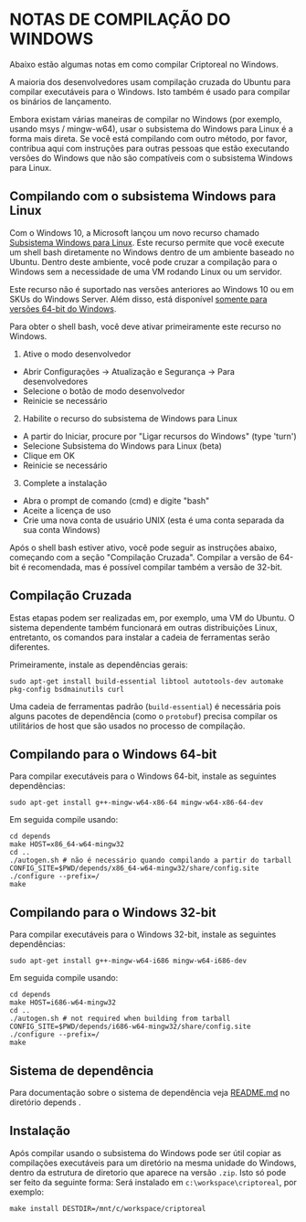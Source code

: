 NOTAS DE COMPILAÇÃO DO WINDOWS
====================

Abaixo estão algumas notas em como compilar Criptoreal no Windows.

A maioria dos desenvolvedores usam compilação cruzada do Ubuntu para compilar executáveis para o Windows. Isto também é usado para compilar os binários de lançamento.

Embora existam várias maneiras de compilar no Windows (por exemplo, usando msys / mingw-w64), usar o subsistema do Windows para Linux é a forma mais direta. Se você está compilando com outro método, por favor, contribua aqui com instruções para outras pessoas que estão executando versões do Windows que não são compatíveis com o subsistema Windows para Linux. 

Compilando com o subsistema Windows para Linux
-------------------------------------------

Com o Windows 10, a Microsoft lançou um novo recurso chamado [Subsistema Windows para Linux](https://msdn.microsoft.com/commandline/wsl/about). Este recurso permite que você execute um shell bash diretamente no Windows dentro de um ambiente baseado no Ubuntu. Dentro deste ambiente, você pode cruzar a compilação para o Windows sem a necessidade de uma VM rodando Linux ou um servidor.

Este recurso não é suportado nas versões anteriores ao Windows 10 ou em SKUs do Windows Server. Além disso, está disponível [somente para versões 64-bit do Windows](https://msdn.microsoft.com/en-us/commandline/wsl/install_guide).

Para obter o shell bash, você deve ativar primeiramente este recurso no Windows.

1. Ative o modo desenvolvedor
  * Abrir Configurações -> Atualização e Segurança -> Para desenvolvedores
  * Selecione o botão de modo desenvolvedor
  * Reinicie se necessário
2. Habilite o recurso do subsistema de Windows para Linux
  * A partir do Iniciar, procure por "Ligar recursos do Windows" (type 'turn')
  * Selecione Subsistema do Windows para Linux (beta)
  * Clique em OK
  * Reinicie se necessário
3. Complete a instalação
  * Abra o prompt de comando (cmd) e digite "bash"
  * Aceite a licença de uso
  * Crie uma nova conta de usuário UNIX (esta é uma conta separada da sua conta Windows)

Após o shell bash estiver ativo, você pode seguir as instruções abaixo, começando com a seção "Compilação Cruzada". Compilar a versão de  64-bit é recomendada, mas é possível compilar também a versão de 32-bit.

Compilação Cruzada
-------------------

Estas etapas podem ser realizadas em, por exemplo, uma VM do Ubuntu. O sistema dependente também funcionará em outras distribuições Linux, entretanto, os comandos para instalar a cadeia de ferramentas serão diferentes.

Primeiramente, instale as dependências gerais:

    sudo apt-get install build-essential libtool autotools-dev automake pkg-config bsdmainutils curl

Uma cadeia de ferramentas padrão (`build-essential`) é necessária pois alguns pacotes de dependência (como o `protobuf`) precisa compilar os utilitários de host que são usados no processo de compilação.

## Compilando para o Windows 64-bit

Para compilar executáveis para o Windows 64-bit, instale as seguintes dependências:

    sudo apt-get install g++-mingw-w64-x86-64 mingw-w64-x86-64-dev

Em seguida compile usando:

    cd depends
    make HOST=x86_64-w64-mingw32
    cd ..
    ./autogen.sh # não é necessário quando compilando a partir do tarball
    CONFIG_SITE=$PWD/depends/x86_64-w64-mingw32/share/config.site ./configure --prefix=/
    make

## Compilando para o Windows 32-bit 

Para compilar executáveis para o Windows 32-bit, instale as seguintes dependências:

    sudo apt-get install g++-mingw-w64-i686 mingw-w64-i686-dev 

Em seguida compile usando:

    cd depends
    make HOST=i686-w64-mingw32
    cd ..
    ./autogen.sh # not required when building from tarball
    CONFIG_SITE=$PWD/depends/i686-w64-mingw32/share/config.site ./configure --prefix=/
    make

## Sistema de dependência

Para documentação sobre o sistema de dependência veja [README.md](../depends/README.md) no diretório depends .

Instalação
-------------

Após compilar usando o subsistema do Windows pode ser útil copiar as compilações executáveis para um diretório na mesma unidade do Windows, dentro da estrutura de diretorio que aparece na versão `.zip`. Isto só pode ser feito da seguinte forma: Será instalado em `c:\workspace\criptoreal`, por exemplo:

    make install DESTDIR=/mnt/c/workspace/criptoreal
